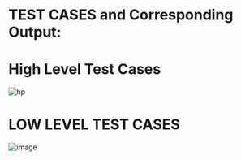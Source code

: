 # **TEST CASES and Corresponding Output:**

# **High Level Test Cases**
![hp](https://user-images.githubusercontent.com/101978434/168300873-361e390b-5323-4c5e-b2d0-84f93b7092df.png)


# **LOW LEVEL TEST CASES**
![image](https://user-images.githubusercontent.com/101978434/168301238-f7913f80-bda9-4b2d-aa20-dd9813dc43a3.png)

